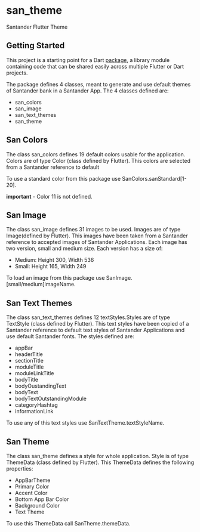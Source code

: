 # san_theme

Santander Flutter Theme

## Getting Started

This project is a starting point for a Dart
[package](https://flutter.dev/developing-packages/),
a library module containing code that can be shared easily across
multiple Flutter or Dart projects.


The package defines 4 classes, meant to generate and use default themes of Santander bank
in a Santander App. The 4 classes defined are:

- san_colors
- san_image
- san_text_themes
- san_theme

## San Colors
The class san_colors defines 19 default colors usable for the application. Colors are of type 
Color (class defined by Flutter). This colors are selected from a Santander reference to default 


To use a standard color from this package use SanColors.sanStandard[1-20].

**important** - Color 11 is not defined.

## San Image
The class san_image defines 31 images to be used. Images are of type Image(defined by Flutter). 
This images have been taken from a Santander reference to accepted images of Santander Applications. 
Each image has two version, small and medium size. Each version
has a size of:
-  Medium: Height 300, Width 536
-  Small: Height 165, Width 249

To load an image from this package use SanImage.\[small/medium\]imageName.

## San Text Themes
The class san_text_themes defines 12 textStyles.Styles are of type TextStyle (class defined by Flutter). 
This text styles have been copied of a Santander reference to default text styles of Santander Applications 
and use default Santander fonts. The styles defined are:
- appBar
- headerTitle
- sectionTitle
- moduleTitle
- moduleLinkTitle
- bodyTitle
- bodyOustandingText
- bodyText
- bodyTextOutstandingModule
- categoryHashtag
- informationLink

To use any of this text styles use SanTextTheme.textStyleName.

## San Theme
The class san_theme defines a style for whole application. Style is of type ThemeData (class defined by Flutter).
This ThemeData defines the following properties:
- AppBarTheme
- Primary Color
- Accent Color
- Bottom App Bar Color
- Background Color
- Text Theme

To use this ThemeData call SanTheme.themeData.